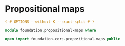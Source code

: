 # Propositional maps

```agda
{-# OPTIONS --without-K --exact-split #-}

module foundation.propositional-maps where

open import foundation-core.propositional-maps public
```
